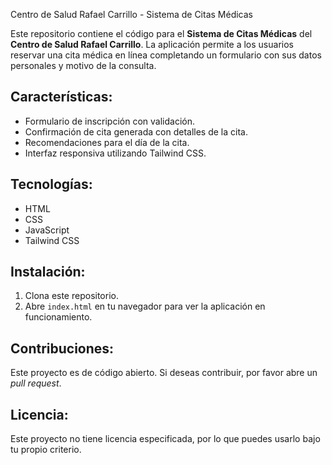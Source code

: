  Centro de Salud Rafael Carrillo - Sistema de Citas Médicas

Este repositorio contiene el código para el **Sistema de Citas Médicas** del **Centro de Salud Rafael Carrillo**. La aplicación permite a los usuarios reservar una cita médica en línea completando un formulario con sus datos personales y motivo de la consulta.

## Características:
- Formulario de inscripción con validación.
- Confirmación de cita generada con detalles de la cita.
- Recomendaciones para el día de la cita.
- Interfaz responsiva utilizando Tailwind CSS.
  
## Tecnologías:
- HTML
- CSS
- JavaScript
- Tailwind CSS

## Instalación:
1. Clona este repositorio.
2. Abre `index.html` en tu navegador para ver la aplicación en funcionamiento.

## Contribuciones:
Este proyecto es de código abierto. Si deseas contribuir, por favor abre un *pull request*.

## Licencia:
Este proyecto no tiene licencia especificada, por lo que puedes usarlo bajo tu propio criterio.

